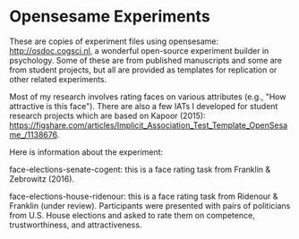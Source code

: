 # Opensesame Experiments

These are copies of experiment files using opensesame: http://osdoc.cogsci.nl, a wonderful open-source experiment builder in psychology. Some of these are from published manuscripts and some are from student projects, but all are provided as templates for replication or other related experiments.

Most of my research involves rating faces on various attributes (e.g., "How attractive is this face"). There are also a few IATs I developed for student research projects which are based on Kapoor (2015): https://figshare.com/articles/Implicit_Association_Test_Template_OpenSesame_/1138676. 

Here is information about the experiment:

face-elections-senate-cogent: this is a face rating task from Franklin & Zebrowitz (2016).

face-elections-house-ridenour: this is a face rating task from Ridenour & Franklin (under review). Participants were presented with pairs of politicians from U.S. House elections and asked to rate them on competence, trustworthiness, and attractiveness.

